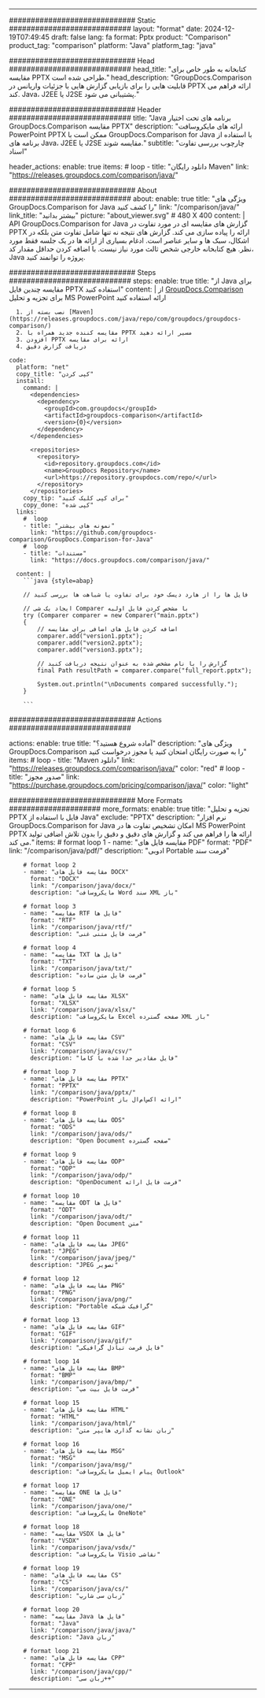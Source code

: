 
---
############################# Static ############################
layout: "format"
date:  2024-12-19T07:49:45
draft: false
lang: fa
format: Pptx
product: "Comparison"
product_tag: "comparison"
platform: "Java"
platform_tag: "java"

############################# Head ############################
head_title: "کتابخانه به طور خاص برای مقایسه PPTX طراحی شده است."
head_description: "GroupDocs.Comparison قابلیت هایی را برای بازیابی گزارش هایی با جزئیات واریانس در PPTX ارائه فراهم می کند. Java، J2EE یا J2SE پشتیبانی می شود."

############################# Header ############################
title: "Java برنامه های تحت اختیار GroupDocs.Comparison مقایسه PPTX" 
description: "ارائه های مایکروسافت PowerPoint PPTX ممکن است با GroupDocs.Comparison for Java با استفاده از برنامه های Java، J2EE یا J2SE مقایسه شوند."
subtitle: "چارچوب بررسی تفاوت اسناد"  

header_actions:
  enable: true
  items:
    #  loop
    - title: "دانلود رایگان Maven"
      link: "https://releases.groupdocs.com/comparison/java/"
      
############################# About ############################
about:
    enable: true
    title: "ویژگی های GroupDocs.Comparison for Java را کشف کنید"
    link: "/comparison/java/"
    link_title: "بیشتر بدانید"
    picture: "about_viewer.svg" # 480 X 400
    content: |
       API GroupDocs.Comparison for Java گزارش های مقایسه ای در مورد تفاوت در PPTX ارائه را پیاده سازی می کند. گزارش های نتیجه نه تنها شامل تفاوت متن بلکه در اشکال، سبک ها و سایر عناصر است. ادغام بسیاری از ارائه ها در یک جلسه فقط مورد نظر. هیچ کتابخانه خارجی شخص ثالث مورد نیاز نیست. با اضافه کردن حداقل مقدار کد، Java پروژه را توانمند کنید.

############################# Steps ############################
steps:
    enable: true
    title: "از Java برای مقایسه چندین فایل PPTX استفاده کنید"
    content: |
      از [GroupDocs.Comparison](https://products.groupdocs.com/comparison/java/) برای تجزیه و تحلیل MS PowerPoint ارائه استفاده کنید
      
      1. نصب بسته از [Maven](https://releases.groupdocs.com/java/repo/com/groupdocs/groupdocs-comparison/)
      2. مقایسه کننده جدید همراه با PPTX مسیر ارائه دهید
      3. افزودن PPTX ارائه برای مقایسه
      4. دریافت گزارش دقیق
   
    code:
      platform: "net"
      copy_title: "کپی کردن"
      install:
        command: |
          <dependencies>
            <dependency>
              <groupId>com.groupdocs</groupId>
              <artifactId>groupdocs-comparison</artifactId>
              <version>{0}</version>
            </dependency>
          </dependencies>

          <repositories>
            <repository>
              <id>repository.groupdocs.com</id>
              <name>GroupDocs Repository</name>
              <url>https://repository.groupdocs.com/repo/</url>
            </repository>
          </repositories>
        copy_tip: "برای کپی کلیک کنید"
        copy_done: "کپی شده"
      links:
        #  loop
        - title: "نمونه های بیشتر"
          link: "https://github.com/groupdocs-comparison/GroupDocs.Comparison-for-Java"
        #  loop
        - title: "مستندات"
          link: "https://docs.groupdocs.com/comparison/java/"
          
      content: |
        ```java {style=abap}

        // فایل ها را از هارد دیسک خود برای تفاوت یا شباهت ها بررسی کنید

        // ایجاد یک شی Comparer با مشخص کردن فایل اولیه
        try (Comparer comparer = new Comparer("main.pptx") 
        {
            // اضافه کردن فایل های اضافی برای مقایسه
        	comparer.add("version1.pptx");
            comparer.add("version2.pptx");
            comparer.add("version3.pptx");

            // گزارش را با نام مشخص شده به عنوان نتیجه دریافت کنید
            final Path resultPath = comparer.compare("full_report.pptx"); 

            System.out.println("\nDocuments compared successfully.");
        }
        
        ```            

############################# Actions ############################

actions:
  enable: true
  title: "آماده شروع هستید؟"
  description: "ویژگی های GroupDocs.Comparison را به صورت رایگان امتحان کنید یا مجوز درخواست کنید"
  items:
    #  loop
    - title: "Maven دانلود"
      link: "https://releases.groupdocs.com/comparison/java/"
      color: "red"
        #  loop
    - title: "صدور مجوز"
      link: "https://purchase.groupdocs.com/pricing/comparison/java/"
      color: "light"


############################# More Formats #####################
more_formats:
    enable: true
    title: "تجزیه و تحلیل PPTX فایل با استفاده از Java"
    exclude: "PPTX"
    description: "نرم افزار GroupDocs.Comparison for Java امکان تشخیص تفاوت ها در MS PowerPoint PPTX ارائه ها را فراهم می کند و گزارش های دقیق و دقیق را بدون تلاش اضافی تولید می کند."
    items: 
        # format loop 1
        - name: "مقایسه فایل های PDF"
          format: "PDF"
          link: "/comparison/java/pdf/"
          description: "ادوبی Portable فرمت سند"

        # format loop 2
        - name: "مقایسه فایل های DOCX"
          format: "DOCX"
          link: "/comparison/java/docx/"
          description: "مایکروسافت Word سند XML باز"

        # format loop 3
        - name: "مقایسه RTF فایل ها"
          format: "RTF"
          link: "/comparison/java/rtf/"
          description: "فرمت فایل متنی غنی"

        # format loop 4
        - name: "مقایسه TXT فایل ها"
          format: "TXT"
          link: "/comparison/java/txt/"
          description: "فرمت فایل متن ساده"

        # format loop 5
        - name: "مقایسه فایل های XLSX"
          format: "XLSX"
          link: "/comparison/java/xlsx/"
          description: "مایکروسافت Excel صفحه گسترده XML باز"

        # format loop 6
        - name: "مقایسه فایل های CSV"
          format: "CSV"
          link: "/comparison/java/csv/"
          description: "فایل مقادیر جدا شده با کاما"

        # format loop 7
        - name: "مقایسه فایل های PPTX"
          format: "PPTX"
          link: "/comparison/java/pptx/"
          description: "PowerPoint ارائه اکس‌ام‌ال باز"

        # format loop 8
        - name: "مقایسه فایل های ODS"
          format: "ODS"
          link: "/comparison/java/ods/"
          description: "Open Document صفحه گسترده"

        # format loop 9
        - name: "مقایسه فایل های ODP"
          format: "ODP"
          link: "/comparison/java/odp/"
          description: "OpenDocument فرمت فایل ارائه"

        # format loop 10
        - name: "مقایسه ODT فایل ها"
          format: "ODT"
          link: "/comparison/java/odt/"
          description: "Open Document متن"

        # format loop 11
        - name: "مقایسه فایل های JPEG"
          format: "JPEG"
          link: "/comparison/java/jpeg/"
          description: "JPEG تصویر"

        # format loop 12
        - name: "مقایسه فایل های PNG"
          format: "PNG"
          link: "/comparison/java/png/"
          description: "Portable گرافیک شبکه"

        # format loop 13
        - name: "مقایسه فایل های GIF"
          format: "GIF"
          link: "/comparison/java/gif/"
          description: "فایل فرمت تبادل گرافیکی"

        # format loop 14
        - name: "مقایسه فایل های BMP"
          format: "BMP"
          link: "/comparison/java/bmp/"
          description: "فرمت فایل بیت مپ"

        # format loop 15
        - name: "مقایسه فایل های HTML"
          format: "HTML"
          link: "/comparison/java/html/"
          description: "زبان نشانه گذاری هایپر متن"

        # format loop 16
        - name: "مقایسه فایل های MSG"
          format: "MSG"
          link: "/comparison/java/msg/"
          description: "پیام ایمیل مایکروسافت Outlook"

        # format loop 17
        - name: "مقایسه ONE فایل ها"
          format: "ONE"
          link: "/comparison/java/one/"
          description: "مایکروسافت OneNote"

        # format loop 18
        - name: "مقایسه VSDX فایل ها"
          format: "VSDX"
          link: "/comparison/java/vsdx/"
          description: "مایکروسافت Visio نقاشی"

        # format loop 19
        - name: "مقایسه فایل های CS"
          format: "CS"
          link: "/comparison/java/cs/"
          description: "زبان سی شارپ"

        # format loop 20
        - name: "مقایسه Java فایل ها"
          format: "Java"
          link: "/comparison/java/java/"
          description: "Java زبان"
          
        # format loop 21
        - name: "مقایسه فایل های CPP"
          format: "CPP"
          link: "/comparison/java/cpp/"
          description: "زبان سی++"
---